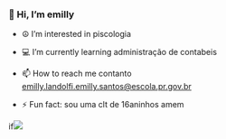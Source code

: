 ### 👋 Hi, I’m emilly ### 
- ☮️ I’m interested in piscologia
- 💻 I’m currently learning administração de contabeis
- 📫 How to reach me contanto emilly.landolfi.emilly.santos@escola.pr.gov.br

- ⚡ Fun fact: sou uma clt de 16aninhos amem

if![](https://tenor.com/pt-BR/view/corinthians-gif-12849187)
